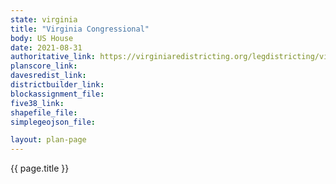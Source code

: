 ```yaml
---
state: virginia
title: "Virginia Congressional"
body: US House
date: 2021-08-31
authoritative_link: https://virginiaredistricting.org/legdistricting/virginia/comment_links
planscore_link:
davesredist_link: 
districtbuilder_link:
blockassignment_file:
five38_link:
shapefile_file:
simplegeojson_file:

layout: plan-page
---
```


{{ page.title }}
